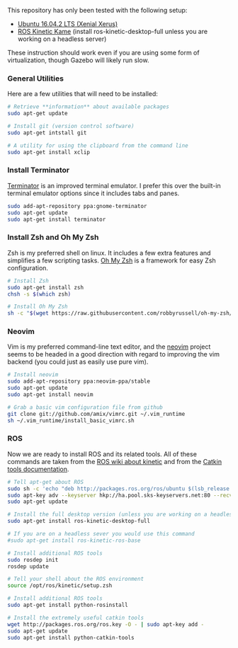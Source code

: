 
This repository has only been tested with the following setup:

- [Ubuntu 16.04.2 LTS (Xenial Xerus)](https://wiki.ubuntu.com/XenialXerus/ReleaseNotes)
- [ROS Kinetic Kame](http://wiki.ros.org/kinetic/Installation/Ubuntu) (install ros-kinetic-desktop-full unless you are working on a headless server)

These instruction should work even if you are using some form of virtualization, though Gazebo will likely run slow.


### General Utilities

Here are a few utilities that will need to be installed:

```bash
# Retrieve **information** about available packages
sudo apt-get update

# Install git (version control software)
sudo apt-get intstall git

# A utility for using the clipboard from the command line
sudo apt-get install xclip
```

### Install Terminator

[Terminator](https://gnometerminator.blogspot.com/p/introduction.html) is an improved terminal emulator. I prefer this over the built-in terminal emulator options since it includes tabs and panes.

```bash
sudo add-apt-repository ppa:gnome-terminator
sudo apt-get update 
sudo apt-get install terminator
```

### Install Zsh and Oh My Zsh

Zsh is my preferred shell on linux. It includes a few extra features and simplifies a few scripting tasks. [Oh My Zsh](http://ohmyz.sh/) is a framework for easy Zsh configuration.

```bash
# Install Zsh
sudo apt-get install zsh
chsh -s $(which zsh)

# Install Oh My Zsh
sh -c "$(wget https://raw.githubusercontent.com/robbyrussell/oh-my-zsh/master/tools/install.sh -O -)"
```

### Neovim

Vim is my preferred command-line text editor, and the [neovim](https://neovim.io/) project seems to be headed in a good direction with regard to improving the vim backend (you could just as easily use pure vim).

```bash
# Install neovim
sudo add-apt-repository ppa:neovim-ppa/stable
sudo apt-get update
sudo apt-get install neovim

# Grab a basic vim configuration file from github
git clone git://github.com/amix/vimrc.git ~/.vim_runtime
sh ~/.vim_runtime/install_basic_vimrc.sh
```

### ROS

Now we are ready to install ROS and its related tools. All of these commands are taken from the [ROS wiki about kinetic](http://wiki.ros.org/kinetic/Installation/Ubuntu) and from the [Catkin tools documentation](http://catkin-tools.readthedocs.io/en/latest/installing.html).

```bash
# Tell apt-get about ROS
sudo sh -c 'echo "deb http://packages.ros.org/ros/ubuntu $(lsb_release -sc) main" > /etc/apt/sources.list.d/ros-latest.list'
sudo apt-key adv --keyserver hkp://ha.pool.sks-keyservers.net:80 --recv-key 421C365BD9FF1F717815A3895523BAEEB01FA116
sudo apt-get update

# Install the full desktop version (unless you are working on a headless server!)
sudo apt-get install ros-kinetic-desktop-full

# If you are on a headless sever you would use this command
#sudo apt-get install ros-kinetic-ros-base

# Install additional ROS tools
sudo rosdep init
rosdep update

# Tell your shell about the ROS environment
source /opt/ros/kinetic/setup.zsh

# Install additional ROS tools
sudo apt-get install python-rosinstall

# Install the extremely useful catkin tools
wget http://packages.ros.org/ros.key -O - | sudo apt-key add -
sudo apt-get update
sudo apt-get install python-catkin-tools
```

